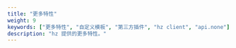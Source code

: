 ```yaml
---
title: "更多特性"
weight: 9
keywords: ["更多特性", "自定义模板", "第三方插件", "hz client", "api.none"]
description: "hz 提供的更多特性。"
---
```

